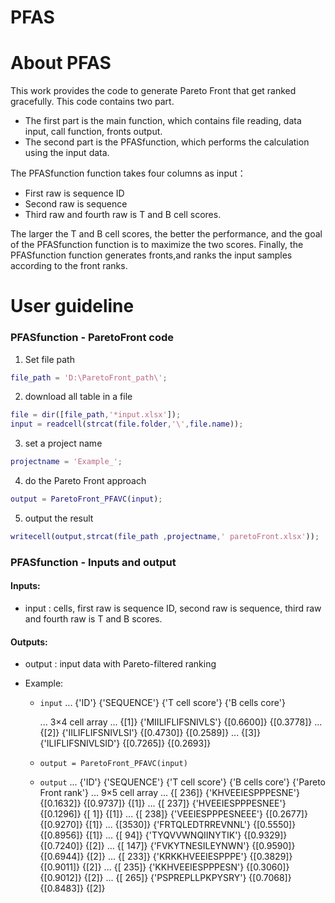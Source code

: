 PFAS
===
# About PFAS


This work provides the code to generate Pareto Front that get ranked gracefully. This code contains two part. 
- The first part is the main function, which contains file reading, data input, call function, fronts output. 
- The second part is the PFASfunction, which performs the calculation using the input data. 

The PFASfunction function takes four columns as input：
- First raw is sequence ID
- Second raw is sequence
- Third raw and fourth raw is T and B cell scores. 

The larger the T and B cell scores, the better the performance, and the goal of the PFASfunction function is to maximize the two scores. Finally, the PFASfunction function generates fronts,and ranks the input samples according to the front ranks.


# User guideline


### PFASfunction - ParetoFront code
1. Set file path
```matlab
file_path = 'D:\ParetoFront_path\';
```

2.	download all table in a file
```matlab
file = dir([file_path,'*input.xlsx']);
input = readcell(strcat(file.folder,'\',file.name));
```

3.	set a project name
```matlab
projectname = 'Example_';
```

4.	do the Pareto Front approach

```matlab
output = ParetoFront_PFAVC(input);
```

5.	output the result

```matlab
writecell(output,strcat(file_path ,projectname,' paretoFront.xlsx'));
```
### PFASfunction - Inputs and output
#### Inputs:
- input  : cells, first raw is sequence ID, second raw is sequence, third
raw and fourth raw is T and B scores.
 
#### Outputs:
- output    : input data with Pareto-filtered ranking
 
- Example:
    - ```input```
        ... {'ID'}    {'SEQUENCE'}    {'T cell score'}    {'B cells core'}
    
        ... 3×4 cell array
        ... {[1]}    {'MIILIFLIFSNIVLS'}    {[0.6600]}    {[0.3778]}
        ... {[2]}    {'IILIFLIFSNIVLSI'}    {[0.4730]}    {[0.2589]}
        ... {[3]}    {'ILIFLIFSNIVLSID'}    {[0.7265]}    {[0.2693]}
 
    - ```output = ParetoFront_PFAVC(input)```
    - ```output```
        ... {'ID'}    {'SEQUENCE'}    {'T cell score'}    {'B cells core'} {'Pareto Front rank'}
        ... 9×5 cell array 
        ... {[ 236]}    {'KHVEEIESPPPESNE'}    {[0.1632]}    {[0.9737]}    {[1]}
        ... {[ 237]}    {'HVEEIESPPPESNEE'}    {[0.1296]}    {[     1]}    {[1]}
        ... {[ 238]}    {'VEEIESPPPESNEEE'}    {[0.2677]}    {[0.9270]}    {[1]}
        ... {[3530]}    {'FRTQLEDTRREVNNL'}    {[0.5550]}    {[0.8956]}    {[1]}
        ... {[  94]}    {'TYQVVWNQIINYTIK'}    {[0.9329]}    {[0.7240]}    {[2]}
        ... {[ 147]}    {'FVKYTNESILEYNWN'}    {[0.9590]}    {[0.6944]}    {[2]}
        ... {[ 233]}    {'KRKKHVEEIESPPPE'}    {[0.3829]}    {[0.9011]}    {[2]}
        ... {[ 235]}    {'KKHVEEIESPPPESN'}    {[0.3060]}    {[0.9012]}    {[2]}
        ... {[ 265]}    {'PSPREPLLPKPYSRY'}    {[0.7068]}    {[0.8483]}    {[2]}